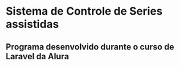 # Sistema de Controle de Series assistidas

## Programa desenvolvido durante o curso de Laravel da Alura
